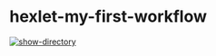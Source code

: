 # hexlet-my-first-workflow
[![show-directory](https://github.com/MrAleos/hexlet-my-first-workflow/actions/workflows/main.yml/badge.svg)](https://github.com/MrAleos/hexlet-my-first-workflow/actions/workflows/main.yml)
